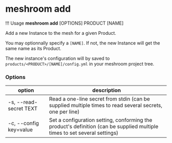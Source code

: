 # meshroom add

!!! Usage
    **meshroom add** [OPTIONS] PRODUCT [NAME]


Add a new Instance to the mesh for a given Product.

You may optionnally specify a `[NAME]`. If not, the new Instance will get the same name as its Product.

The new instance's configuration will by saved to `products/<PRODUCT>/[NAME]/config.yml` in your meshroom project tree.

### Options

option | description
--- | ---
  -s, --read-secret TEXT | Read a one-line secret from stdin (can be supplied multiple times to read several secrets, one per line)
  -c, --config key=value | Set a configuration setting, conforming the product's definition (can be supplied multiple times to set several settings)
